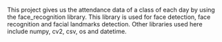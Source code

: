 This project gives us the attendance data of a class of each day by using the face_recognition library. This library is used for face detection, face recognition and facial landmarks detection. Other libraries used here include numpy, cv2, csv, os and datetime. 

